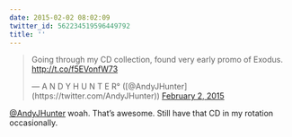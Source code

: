 ```yaml
---
date: 2015-02-02 08:02:09
twitter_id: 562234519596449792
title: ''
---
```


<blockquote class="twitter-tweet"><p lang="en" dir="ltr">Going through my CD collection, found very early promo of Exodus. <a href="http://t.co/f5EVonfW73">http://t.co/f5EVonfW73</a></p>&mdash; A N D Y H U N T E R° ([@AndyJHunter](https://twitter.com/AndyJHunter)) <a href="https://twitter.com/AndyJHunter/status/562197301763248128?ref_src=twsrc%5Etfw">February 2, 2015</a></blockquote>
<script async src="https://platform.twitter.com/widgets.js" charset="utf-8"></script>

[@AndyJHunter](https://twitter.com/AndyJHunter) woah. That’s awesome. Still have that CD in my rotation occasionally.

